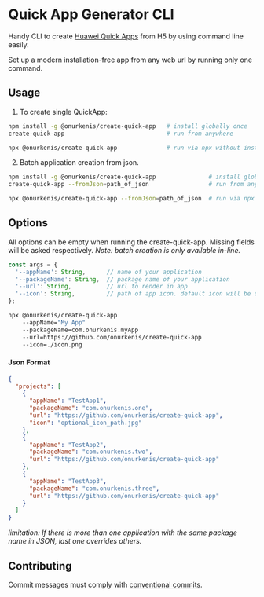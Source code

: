 # Quick App Generator CLI

Handy CLI to create [Huawei Quick Apps](https://developer.huawei.com/consumer/en/quickApp) from H5 by using command line easily.

Set up a modern installation-free app from any web url by running only one command.

## Usage

1. To create single QuickApp:

```sh
npm install -g @onurkenis/create-quick-app   # install globally once
create-quick-app                             # run from anywhere

npx @onurkenis/create-quick-app              # run via npx without installing
```

2. Batch application creation from json.

```sh
npm install -g @onurkenis/create-quick-app               # install globally once
create-quick-app --fromJson=path_of_json                 # run from anywhere

npx @onurkenis/create-quick-app --fromJson=path_of_json  # run via npx without installing 
```

## Options

All options can be empty when running the create-quick-app. Missing fields will be asked respectively.
_Note: batch creation is only available in-line._

```js
const args = {
  '--appName': String,      // name of your application
  '--packageName': String,  // package name of your application
  '--url': String,          // url to render in app
  '--icon': String,         // path of app icon. default icon will be used if this field is empty
};
```

```sh
npx @onurkenis/create-quick-app
    --appName="My App"
    --packageName=com.onurkenis.myApp
    --url=https://github.com/onurkenis/create-quick-app
    --icon=./icon.png
```

#### Json Format

```json
{
  "projects": [
    {
      "appName": "TestApp1",
      "packageName": "com.onurkenis.one",
      "url": "https://github.com/onurkenis/create-quick-app",
      "icon": "optional_icon_path.jpg"
    },
    {
      "appName": "TestApp2",
      "packageName": "com.onurkenis.two",
      "url": "https://github.com/onurkenis/create-quick-app"
    },
    {
      "appName": "TestApp3",
      "packageName": "com.onurkenis.three",
      "url": "https://github.com/onurkenis/create-quick-app"
    }
  ]
}
```
_limitation: If there is more than one application with the same package name in JSON, last one overrides others._


## Contributing

Commit messages must comply with [conventional commits](https://www.conventionalcommits.org).
